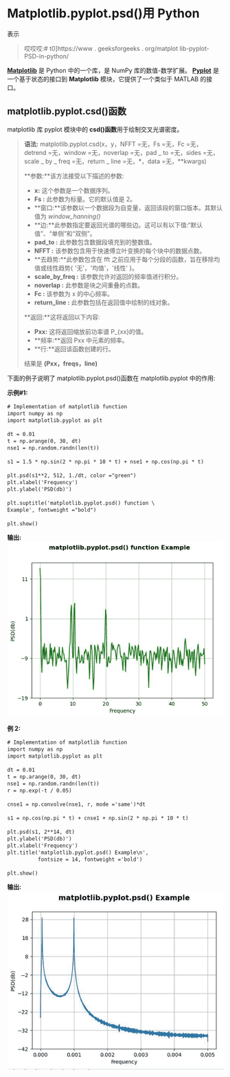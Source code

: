 # Matplotlib.pyplot.psd()用 Python

表示

> 哎哎哎:# t0]https://www . geeksforgeeks . org/matplot lib-pyplot-PSD-in-python/

**[Matplotlib](https://www.geeksforgeeks.org/python-introduction-matplotlib/)** 是 Python 中的一个库，是 NumPy 库的数值-数学扩展。 **[Pyplot](https://www.geeksforgeeks.org/pyplot-in-matplotlib/)** 是一个基于状态的接口到 **Matplotlib** 模块，它提供了一个类似于 MATLAB 的接口。

## matplotlib.pyplot.csd()函数

matplotlib 库 pyplot 模块中的 **csd()函数**用于绘制交叉光谱密度。

> **语法:** matplotlib.pyplot.csd(x，y，NFFT =无，Fs =无，Fc =无，detrend =无，window =无，noverlap =无，pad _ to =无，sides =无，scale _ by _ freq =无，return _ line =无，\*，data =无，*\*kwargs)
> 
> **参数:**该方法接受以下描述的参数:
> 
> *   **x:** 这个参数是一个数据序列。
> *   **Fs :** 此参数为标量。它的默认值是 2。
> *   **窗口:**该参数以一个数据段为自变量，返回该段的窗口版本。其默认值为 *window_hanning()*
> *   **边:**此参数指定要返回光谱的哪些边。这可以有以下值:“默认值”、“单侧”和“双侧”。
> *   **pad_to :** 此参数包含数据段填充到的整数值。
> *   **NFFT :** 该参数包含用于快速傅立叶变换的每个块中的数据点数。
> *   **去趋势:**此参数包含在 fft 之前应用于每个分段的函数，旨在移除均值或线性趋势{ '无'，'均值'，'线性' }。
> *   **scale_by_freq :** 该参数允许对返回的频率值进行积分。
> *   **noverlap :** 此参数是块之间重叠的点数。
> *   **Fc :** 该参数为 x 的中心频率。
> *   **return_line :** 此参数包括在返回值中绘制的线对象。
> 
> **返回:**这将返回以下内容:
> 
> *   **Pxx:** 这将返回缩放前功率谱 P_{xx}的值。
> *   **频率:**返回 Pxx 中元素的频率。
> *   **行:**返回该函数创建的行。
> 
> 结果是 **(Pxx，freqs，line)**

下面的例子说明了 matplotlib.pyplot.psd()函数在 matplotlib.pyplot 中的作用:

**示例#1:**

```
# Implementation of matplotlib function
import numpy as np
import matplotlib.pyplot as plt

dt = 0.01
t = np.arange(0, 30, dt)
nse1 = np.random.randn(len(t))

s1 = 1.5 * np.sin(2 * np.pi * 10 * t) + nse1 + np.cos(np.pi * t)

plt.psd(s1**2, 512, 1./dt, color ="green")
plt.xlabel('Frequency')
plt.ylabel('PSD(db)')

plt.suptitle('matplotlib.pyplot.psd() function \
Example', fontweight ="bold")

plt.show()
```

**输出:**
![](img/8416d49ad1d09ea3fca71d3d1a6c92cb.png)

**例 2:**

```
# Implementation of matplotlib function
import numpy as np
import matplotlib.pyplot as plt

dt = 0.01
t = np.arange(0, 30, dt)
nse1 = np.random.randn(len(t))
r = np.exp(-t / 0.05)

cnse1 = np.convolve(nse1, r, mode ='same')*dt

s1 = np.cos(np.pi * t) + cnse1 + np.sin(2 * np.pi * 10 * t) 

plt.psd(s1, 2**14, dt)
plt.ylabel('PSD(db)')
plt.xlabel('Frequency')
plt.title('matplotlib.pyplot.psd() Example\n',
          fontsize = 14, fontweight ='bold')

plt.show()
```

**输出:**
![](img/b1d293982b09c563429c270282652614.png)